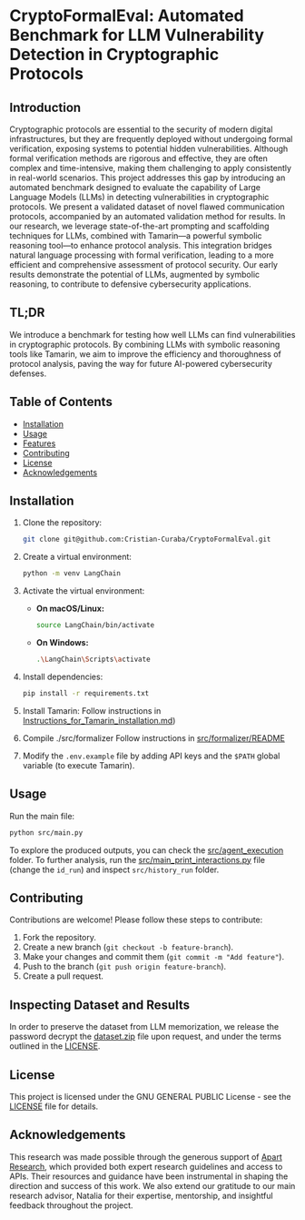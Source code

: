 # CryptoFormalEval: Automated Benchmark for LLM Vulnerability Detection in Cryptographic Protocols

## Introduction

Cryptographic protocols are essential to the security of modern digital infrastructures, but they are frequently deployed without undergoing formal verification, exposing systems to potential hidden vulnerabilities. Although formal verification methods are rigorous and effective, they are often complex and time-intensive, making them challenging to apply consistently in real-world scenarios. This project addresses this gap by introducing an automated benchmark designed to evaluate the capability of Large Language Models (LLMs) in detecting vulnerabilities in cryptographic protocols.
We present a validated dataset of novel flawed communication protocols, accompanied by an automated validation method for results. In our research, we leverage state-of-the-art prompting and scaffolding techniques for LLMs, combined with Tamarin—a powerful symbolic reasoning tool—to enhance protocol analysis. This integration bridges natural language processing with formal verification, leading to a more efficient and comprehensive assessment of protocol security. Our early results demonstrate the potential of LLMs, augmented by symbolic reasoning, to contribute to defensive cybersecurity applications.

## TL;DR
We introduce a benchmark for testing how well LLMs can find vulnerabilities in cryptographic protocols. By combining LLMs with symbolic reasoning tools like Tamarin, we aim to improve the efficiency and thoroughness of protocol analysis, paving the way for future AI-powered cybersecurity defenses.

## Table of Contents

- [Installation](#installation)
- [Usage](#usage)
- [Features](#features)
- [Contributing](#contributing)
- [License](#license)
- [Acknowledgements](#acknowledgements)

## Installation

1. Clone the repository:
   ```bash
   git clone git@github.com:Cristian-Curaba/CryptoFormalEval.git
   ```

2. Create a virtual environment:
   ```bash
   python -m venv LangChain
   ```

3. Activate the virtual environment:

   - **On macOS/Linux:**
     ```bash
     source LangChain/bin/activate
     ```

   - **On Windows:**
     ```bash
     .\LangChain\Scripts\activate
     ```

4. Install dependencies:
   ```bash
   pip install -r requirements.txt
   ```

5. Install Tamarin:
    Follow instructions in [Instructions_for_Tamarin_installation.md](Instructions_for_Tamarin_installation.md))

6. Compile ./src/formalizer
   Follow instructions in [src/formalizer/README](src/formalizer/README)


7. Modify the `.env.example` file by adding API keys and the `$PATH` global variable (to execute Tamarin).


## Usage

Run the main file:
```bash
python src/main.py
```

To explore the produced outputs, you can check the [src/agent_execution](src/agent_execution) folder. 
To further analysis, run the [src/main_print_interactions.py](src/main_print_interactions.py) file (change the `id_run`) and inspect `src/history_run` folder.

## Contributing

Contributions are welcome! Please follow these steps to contribute:

1. Fork the repository.
2. Create a new branch (`git checkout -b feature-branch`).
3. Make your changes and commit them (`git commit -m "Add feature"`).
4. Push to the branch (`git push origin feature-branch`).
5. Create a pull request.

## Inspecting Dataset and Results

In order to preserve the dataset from LLM memorization, we release the password decrypt the [dataset.zip](dataset.zip) file upon request, and under the terms outlined in the [LICENSE](LICENSE).

## License

This project is licensed under the GNU GENERAL PUBLIC License - see the [LICENSE](LICENSE) file for details.

## Acknowledgements

This research was made possible through the generous support of [Apart Research](https://www.apartresearch.com/), which provided both expert research guidelines and access to APIs.
Their resources and guidance have been instrumental in shaping the direction and success of this work.
We also extend our gratitude to our main research advisor, Natalia  for their expertise, mentorship, and insightful feedback throughout the project.

